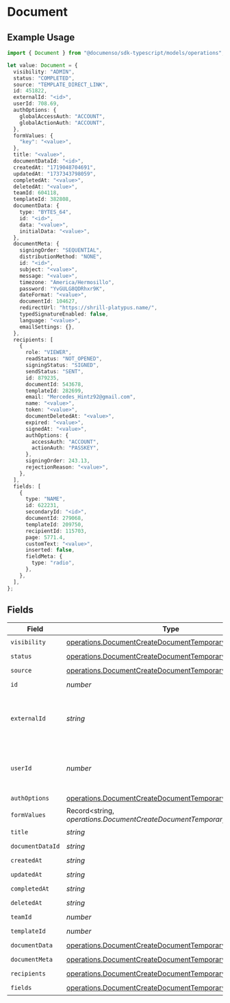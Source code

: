 # Document

## Example Usage

```typescript
import { Document } from "@documenso/sdk-typescript/models/operations";

let value: Document = {
  visibility: "ADMIN",
  status: "COMPLETED",
  source: "TEMPLATE_DIRECT_LINK",
  id: 451822,
  externalId: "<id>",
  userId: 708.69,
  authOptions: {
    globalAccessAuth: "ACCOUNT",
    globalActionAuth: "ACCOUNT",
  },
  formValues: {
    "key": "<value>",
  },
  title: "<value>",
  documentDataId: "<id>",
  createdAt: "1719048704691",
  updatedAt: "1737343798059",
  completedAt: "<value>",
  deletedAt: "<value>",
  teamId: 604118,
  templateId: 382808,
  documentData: {
    type: "BYTES_64",
    id: "<id>",
    data: "<value>",
    initialData: "<value>",
  },
  documentMeta: {
    signingOrder: "SEQUENTIAL",
    distributionMethod: "NONE",
    id: "<id>",
    subject: "<value>",
    message: "<value>",
    timezone: "America/Hermosillo",
    password: "YvGULG8QDRhxr9K",
    dateFormat: "<value>",
    documentId: 104627,
    redirectUrl: "https://shrill-platypus.name/",
    typedSignatureEnabled: false,
    language: "<value>",
    emailSettings: {},
  },
  recipients: [
    {
      role: "VIEWER",
      readStatus: "NOT_OPENED",
      signingStatus: "SIGNED",
      sendStatus: "SENT",
      id: 879235,
      documentId: 543678,
      templateId: 282699,
      email: "Mercedes_Hintz92@gmail.com",
      name: "<value>",
      token: "<value>",
      documentDeletedAt: "<value>",
      expired: "<value>",
      signedAt: "<value>",
      authOptions: {
        accessAuth: "ACCOUNT",
        actionAuth: "PASSKEY",
      },
      signingOrder: 243.13,
      rejectionReason: "<value>",
    },
  ],
  fields: [
    {
      type: "NAME",
      id: 622231,
      secondaryId: "<id>",
      documentId: 279068,
      templateId: 209750,
      recipientId: 115703,
      page: 5771.4,
      customText: "<value>",
      inserted: false,
      fieldMeta: {
        type: "radio",
      },
    },
  ],
};
```

## Fields

| Field                                                                                                                            | Type                                                                                                                             | Required                                                                                                                         | Description                                                                                                                      |
| -------------------------------------------------------------------------------------------------------------------------------- | -------------------------------------------------------------------------------------------------------------------------------- | -------------------------------------------------------------------------------------------------------------------------------- | -------------------------------------------------------------------------------------------------------------------------------- |
| `visibility`                                                                                                                     | [operations.DocumentCreateDocumentTemporaryVisibility](../../models/operations/documentcreatedocumenttemporaryvisibility.md)     | :heavy_check_mark:                                                                                                               | N/A                                                                                                                              |
| `status`                                                                                                                         | [operations.DocumentCreateDocumentTemporaryStatus](../../models/operations/documentcreatedocumenttemporarystatus.md)             | :heavy_check_mark:                                                                                                               | N/A                                                                                                                              |
| `source`                                                                                                                         | [operations.DocumentCreateDocumentTemporarySource](../../models/operations/documentcreatedocumenttemporarysource.md)             | :heavy_check_mark:                                                                                                               | N/A                                                                                                                              |
| `id`                                                                                                                             | *number*                                                                                                                         | :heavy_check_mark:                                                                                                               | N/A                                                                                                                              |
| `externalId`                                                                                                                     | *string*                                                                                                                         | :heavy_check_mark:                                                                                                               | A custom external ID you can use to identify the document.                                                                       |
| `userId`                                                                                                                         | *number*                                                                                                                         | :heavy_check_mark:                                                                                                               | The ID of the user that created this document.                                                                                   |
| `authOptions`                                                                                                                    | [operations.DocumentCreateDocumentTemporaryAuthOptions](../../models/operations/documentcreatedocumenttemporaryauthoptions.md)   | :heavy_check_mark:                                                                                                               | N/A                                                                                                                              |
| `formValues`                                                                                                                     | Record<string, *operations.DocumentCreateDocumentTemporaryFormValues*>                                                           | :heavy_check_mark:                                                                                                               | N/A                                                                                                                              |
| `title`                                                                                                                          | *string*                                                                                                                         | :heavy_check_mark:                                                                                                               | N/A                                                                                                                              |
| `documentDataId`                                                                                                                 | *string*                                                                                                                         | :heavy_check_mark:                                                                                                               | N/A                                                                                                                              |
| `createdAt`                                                                                                                      | *string*                                                                                                                         | :heavy_check_mark:                                                                                                               | N/A                                                                                                                              |
| `updatedAt`                                                                                                                      | *string*                                                                                                                         | :heavy_check_mark:                                                                                                               | N/A                                                                                                                              |
| `completedAt`                                                                                                                    | *string*                                                                                                                         | :heavy_check_mark:                                                                                                               | N/A                                                                                                                              |
| `deletedAt`                                                                                                                      | *string*                                                                                                                         | :heavy_check_mark:                                                                                                               | N/A                                                                                                                              |
| `teamId`                                                                                                                         | *number*                                                                                                                         | :heavy_check_mark:                                                                                                               | N/A                                                                                                                              |
| `templateId`                                                                                                                     | *number*                                                                                                                         | :heavy_check_mark:                                                                                                               | N/A                                                                                                                              |
| `documentData`                                                                                                                   | [operations.DocumentCreateDocumentTemporaryDocumentData](../../models/operations/documentcreatedocumenttemporarydocumentdata.md) | :heavy_check_mark:                                                                                                               | N/A                                                                                                                              |
| `documentMeta`                                                                                                                   | [operations.DocumentCreateDocumentTemporaryDocumentMeta](../../models/operations/documentcreatedocumenttemporarydocumentmeta.md) | :heavy_check_mark:                                                                                                               | N/A                                                                                                                              |
| `recipients`                                                                                                                     | [operations.DocumentCreateDocumentTemporaryRecipients](../../models/operations/documentcreatedocumenttemporaryrecipients.md)[]   | :heavy_check_mark:                                                                                                               | N/A                                                                                                                              |
| `fields`                                                                                                                         | [operations.DocumentCreateDocumentTemporaryFields](../../models/operations/documentcreatedocumenttemporaryfields.md)[]           | :heavy_check_mark:                                                                                                               | N/A                                                                                                                              |